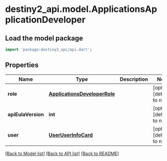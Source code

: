 # destiny2_api.model.ApplicationsApplicationDeveloper

## Load the model package
```dart
import 'package:destiny2_api/api.dart';
```

## Properties
Name | Type | Description | Notes
------------ | ------------- | ------------- | -------------
**role** | [**ApplicationsDeveloperRole**](ApplicationsDeveloperRole.md) |  | [optional] [default to null]
**apiEulaVersion** | **int** |  | [optional] [default to null]
**user** | [**UserUserInfoCard**](UserUserInfoCard.md) |  | [optional] [default to null]

[[Back to Model list]](../README.md#documentation-for-models) [[Back to API list]](../README.md#documentation-for-api-endpoints) [[Back to README]](../README.md)


